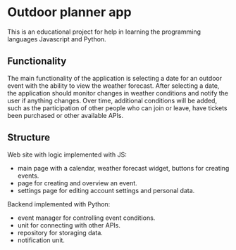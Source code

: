 # Outdoor planner app
This is an educational project for help in learning the programming languages Javascript and Python.

## Functionality
The main functionality of the application is selecting a date for an outdoor event with the ability to view the weather forecast. After selecting a date, the application should monitor changes in weather conditions and notify the user if anything changes. Over time, additional conditions will be added, such as the participation of other people who can join or leave, have tickets been purchased or other available APIs.

## Structure
Web site with logic implemented with JS:
- main page with a calendar, weather forecast widget, buttons for creating events.
- page for creating and overview an event.
- settings page for editing account settings and personal data.

Backend implemented with Python:
- event manager for controlling event conditions.
- unit for connecting with other APIs.
- repository for storaging data.
- notification unit.
